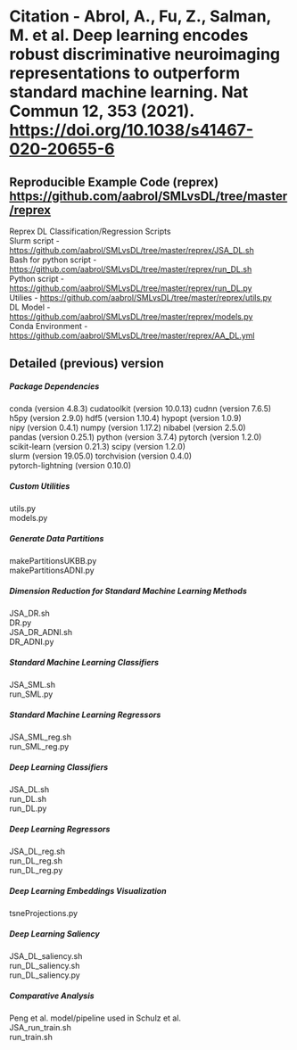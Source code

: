 # Citation - Abrol, A., Fu, Z., Salman, M. et al. Deep learning encodes robust discriminative neuroimaging representations to outperform standard machine learning. Nat Commun 12, 353 (2021). https://doi.org/10.1038/s41467-020-20655-6 
## Reproducible Example Code (reprex) https://github.com/aabrol/SMLvsDL/tree/master/reprex
Reprex DL Classification/Regression Scripts \
Slurm script - https://github.com/aabrol/SMLvsDL/tree/master/reprex/JSA_DL.sh \
Bash for python script - https://github.com/aabrol/SMLvsDL/tree/master/reprex/run_DL.sh \
Python script - https://github.com/aabrol/SMLvsDL/tree/master/reprex/run_DL.py \
Utilies - https://github.com/aabrol/SMLvsDL/tree/master/reprex/utils.py \
DL Model - https://github.com/aabrol/SMLvsDL/tree/master/reprex/models.py \
Conda Environment - https://github.com/aabrol/SMLvsDL/tree/master/reprex/AA_DL.yml
## Detailed (previous) version 
##### Package Dependencies
conda (version 4.8.3) cudatoolkit (version 10.0.13) cudnn (version 7.6.5)\
h5py (version 2.9.0) hdf5 (version 1.10.4) hypopt (version 1.0.9)\
nipy (version 0.4.1) numpy  (version 1.17.2) nibabel (version 2.5.0)\
pandas (version 0.25.1) python (version 3.7.4) pytorch (version 1.2.0)\
scikit-learn (version 0.21.3) scipy (version 1.2.0)\
slurm (version 19.05.0) torchvision (version 0.4.0)\
pytorch-lightning (version 0.10.0)
##### Custom Utilities
utils.py\
models.py
##### Generate Data Partitions
makePartitionsUKBB.py\
makePartitionsADNI.py
##### Dimension Reduction for Standard Machine Learning Methods
JSA_DR.sh\
DR.py\
JSA_DR_ADNI.sh\
DR_ADNI.py
##### Standard Machine Learning Classifiers
JSA_SML.sh\
run_SML.py 
##### Standard Machine Learning Regressors
JSA_SML_reg.sh\
run_SML_reg.py
##### Deep Learning Classifiers
JSA_DL.sh\
run_DL.sh\
run_DL.py          
##### Deep Learning Regressors
JSA_DL_reg.sh\
run_DL_reg.sh\
run_DL_reg.py  
##### Deep Learning Embeddings Visualization
tsneProjections.py
##### Deep Learning Saliency
JSA_DL_saliency.sh\
run_DL_saliency.sh\
run_DL_saliency.py
##### Comparative Analysis 
Peng et al. model/pipeline used in Schulz et al.\
JSA_run_train.sh\
run_train.sh
